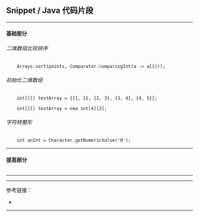 ## Snippet / Java 代码片段

---

#### 基础部分

###### 二维数组比较排序

```
    Arrays.sort(points, Comparator.comparingInt(a -> a[1]));
```

###### 初始化二维数组

```
    int[][] testArray = {{1, 2}, {2, 3}, {3, 4}, {4, 5}};

    int[][] testArray = new int[4][2];
```

###### 字符转整形

```
    int anInt = Character.getNumericValue('0');
```

---

#### 提高部分

######

---








---

参考链接：

- []()

---



























